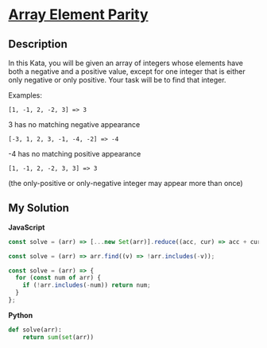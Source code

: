 # [Array Element Parity](https://www.codewars.com/kata/5a092d9e46d843b9db000064)

## Description

In this Kata, you will be given an array of integers whose elements have both a negative and a positive value, except for one integer that is either only negative or only positive. Your task will be to find that integer.

Examples:

```
[1, -1, 2, -2, 3] => 3
```

3 has no matching negative appearance

```
[-3, 1, 2, 3, -1, -4, -2] => -4
```

-4 has no matching positive appearance

```
[1, -1, 2, -2, 3, 3] => 3
```

(the only-positive or only-negative integer may appear more than once)

## My Solution

**JavaScript**

```js
const solve = (arr) => [...new Set(arr)].reduce((acc, cur) => acc + cur, 0);
```

```js
const solve = (arr) => arr.find((v) => !arr.includes(-v));
```

```js
const solve = (arr) => {
  for (const num of arr) {
    if (!arr.includes(-num)) return num;
  }
};
```

**Python**

```py
def solve(arr):
    return sum(set(arr))
```
